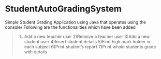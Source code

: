 # StudentAutoGradingSystem
Simple Student Grading Application using Java that operates using the console/
Following are the functionalities which have been added
>1) Add a new teacher user
>2)Remove a teacher user
>3)Add a new student user
>4)Insert student details
>5)Find high mark holder in each subject
>6)Print student’s report
>7)Print whole students grade with details
